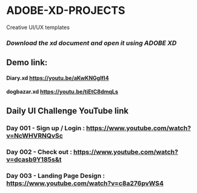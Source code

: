 # ADOBE-XD-PROJECTS
Creative UI/UX templates
### *Download the xd document and open it using ADOBE XD*
## Demo link:
#### Diary.xd https://youtu.be/aKwKNGgIfI4
#### dogbazar.xd https://youtu.be/tiEtC8dmqLs

## Daily UI Challenge YouTube link 
### Day 001 - Sign up / Login : https://www.youtube.com/watch?v=NcWHVRNQvSc
### Day 002 - Check out : https://www.youtube.com/watch?v=dcasb9Y185s&t
### Day 003 - Landing Page Design : https://www.youtube.com/watch?v=c8a276pvWS4
